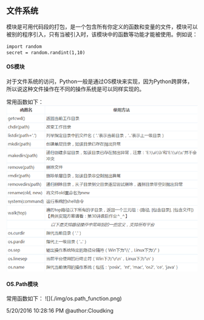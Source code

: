 <link rel="stylesheet" href="./css/layout.css" type="text/css" />
<h2>文件系统</h2>

模块是可用代码段的打包，是一个包含所有你定义的函数和变量的文件，模块可以被别的程序引入，只有当被引入时，该模块中的函数等功能才能被使用。例如说：

	import random
	secret = random.randint(1,10)

<h4>OS模块</h4>
对于文件系统的访问，Python一般是通过OS模块来实现，因为Python跨屏体，所以说这种文件操作在不同的操作系统是可以同样实现的。<br/>

常用函数如下：
![](./img/os_function.png)


<h4>OS.Path模块</h4>
常用函数如下：
![](./img/os.path_function.png)

5/20/2016 10:28:16 PM @author:Cloudking